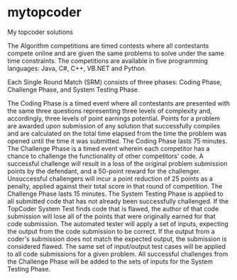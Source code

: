 mytopcoder
==========

My topcoder solutions

The Algorithm competitions are timed contests where all contestants compete online and are given the same problems to solve under the same time constraints. The competitions are available in five programming languages: Java, C#, C++, VB.NET and Python.

Each Single Round Match (SRM) consists of three phases: Coding Phase, Challenge Phase, and System Testing Phase.

The Coding Phase is a timed event where all contestants are presented with the same three questions representing three levels of complexity and, accordingly, three levels of point earnings potential. Points for a problem are awarded upon submission of any solution that successfully compiles and are calculated on the total time elapsed from the time the problem was opened until the time it was submitted. The Coding Phase lasts 75 minutes.
The Challenge Phase is a timed event wherein each competitor has a chance to challenge the functionality of other competitors' code. A successful challenge will result in a loss of the original problem submission points by the defendant, and a 50-point reward for the challenger. Unsuccessful challengers will incur a point reduction of 25 points as a penalty, applied against their total score in that round of competition. The Challenge Phase lasts 15 minutes.
The System Testing Phase is applied to all submitted code that has not already been successfully challenged. If the TopCoder System Test finds code that is flawed, the author of that code submission will lose all of the points that were originally earned for that code submission. The automated tester will apply a set of inputs, expecting the output from the code submission to be correct. If the output from a coder's submission does not match the expected output, the submission is considered flawed. The same set of input/output test cases will be applied to all code submissions for a given problem. All successful challenges from the Challenge Phase will be added to the sets of inputs for the System Testing Phase.
